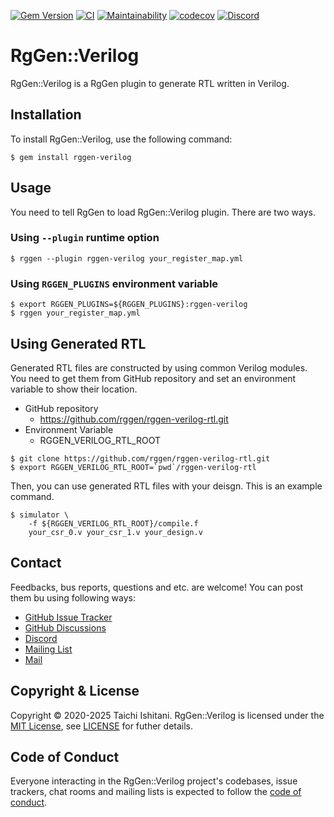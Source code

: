 [![Gem Version](https://badge.fury.io/rb/rggen-verilog.svg)](https://badge.fury.io/rb/rggen-verilog)
[![CI](https://github.com/rggen/rggen-verilog/workflows/CI/badge.svg)](https://github.com/rggen/rggen-verilog/actions?query=workflow%3ACI)
[![Maintainability](https://qlty.sh/badges/93f1f04b-d863-4f44-a968-2f2721a8f3de/maintainability.svg)](https://qlty.sh/gh/rggen/projects/rggen-verilog)
[![codecov](https://codecov.io/gh/rggen/rggen-verilog/branch/master/graph/badge.svg)](https://codecov.io/gh/rggen/rggen-verilog)
[![Discord](https://img.shields.io/discord/1406572699467124806?style=flat&logo=discord)](https://discord.com/invite/KWya83ZZxr)

# RgGen::Verilog

RgGen::Verilog is a RgGen plugin to generate RTL written in Verilog.

## Installation

To install RgGen::Verilog, use the following command:

```
$ gem install rggen-verilog
```

## Usage

You need to tell RgGen to load RgGen::Verilog plugin. There are two ways.

### Using `--plugin` runtime option

```
$ rggen --plugin rggen-verilog your_register_map.yml
```

### Using `RGGEN_PLUGINS` environment variable

```
$ export RGGEN_PLUGINS=${RGGEN_PLUGINS}:rggen-verilog
$ rggen your_register_map.yml
```

## Using Generated RTL

Generated RTL files are constructed by using common Verilog modules.
You need to get them from GitHub repository and set an environment variable to show their location.

* GitHub repository
    * https://github.com/rggen/rggen-verilog-rtl.git
* Environment Variable
    * RGGEN_VERILOG_RTL_ROOT

```
$ git clone https://github.com/rggen/rggen-verilog-rtl.git
$ export RGGEN_VERILOG_RTL_ROOT=`pwd`/rggen-verilog-rtl
```

Then, you can use generated RTL files with your deisgn. This is an example command.

```
$ simulator \
    -f ${RGGEN_VERILOG_RTL_ROOT}/compile.f
    your_csr_0.v your_csr_1.v your_design.v
```

## Contact

Feedbacks, bus reports, questions and etc. are welcome! You can post them bu using following ways:

* [GitHub Issue Tracker](https://github.com/rggen/rggen/issues)
* [GitHub Discussions](https://github.com/rggen/rggen/discussions)
* [Discord](https://discord.com/invite/KWya83ZZxr)
* [Mailing List](https://groups.google.com/d/forum/rggen)
* [Mail](mailto:rggen@googlegroups.com)

## Copyright & License

Copyright &copy; 2020-2025 Taichi Ishitani. RgGen::Verilog is licensed under the [MIT License](https://opensource.org/licenses/MIT), see [LICENSE](LICENSE) for futher details.

## Code of Conduct

Everyone interacting in the RgGen::Verilog project's codebases, issue trackers, chat rooms and mailing lists is expected to follow the [code of conduct](https://github.com/rggen/rggen-verilog/blob/master/CODE_OF_CONDUCT.md).
